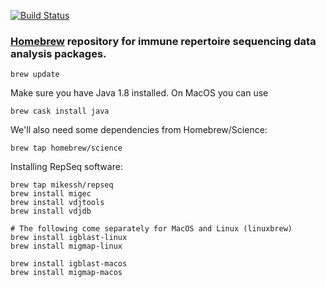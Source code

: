 [![Build Status](https://travis-ci.org/mikessh/homebrew-repseq.svg?branch=master)](https://travis-ci.org/mikessh/homebrew-repseq)

### [Homebrew](http://brew.sh) repository for immune repertoire sequencing data analysis packages.

```{bash}
brew update
```

Make sure you have Java 1.8 installed. On MacOS you can use

```{bash}
brew cask install java
```

We'll also need some dependencies from Homebrew/Science:

```{bash}
brew tap homebrew/science
```

Installing RepSeq software:

```{bash}
brew tap mikessh/repseq
brew install migec
brew install vdjtools
brew install vdjdb

# The following come separately for MacOS and Linux (linuxbrew)
brew install igblast-linux
brew install migmap-linux

brew install igblast-macos
brew install migmap-macos
```

